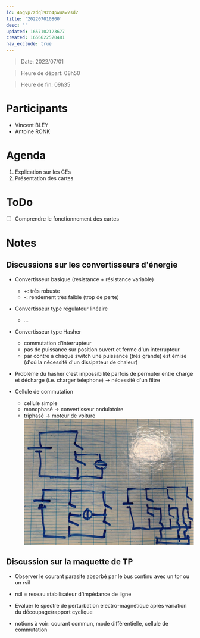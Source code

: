 ```yaml
---
id: 46gvp7zdql9zo4pw4aw7sd2
title: '202207010800'
desc: ''
updated: 1657102123677
created: 1656622570481
nav_exclude: true
---
```


> Date: 2022/07/01

> Heure de départ: 08h50

> Heure de fin: 09h35

# Participants

- Vincent BLEY
- Antoine RONK

# Agenda

1. Explication sur les CEs
2. Présentation des cartes

# ToDo

- [ ] Comprendre le fonctionnement des cartes

# Notes

## Discussions sur les convertisseurs d'énergie

- Convertisseur basique (resistance + résistance variable)
    - +: très robuste
    - -: rendement très faible (trop de perte)

- Convertisseur type régulateur linéaire
    - ...

- Convertisseur type Hasher
    - commutation d'interrupteur
    - pas de puissance sur position ouvert et ferme d'un interrupteur
    - par contre a chaque switch une puissance (très grande) est émise (d'où la nécessité d'un dissipateur de chaleur)

- Problème du hasher c'est impossibilité parfois de permuter entre charge et décharge (i.e. charger telephone) -> nécessité d'un filtre 

- Cellule de commutation
    - cellule simple
    - monophasé -> convertisseur ondulatoire
    - triphasé -> moteur de voiture
![](/assets/images/whiteboard.20220701.CelluleCommutation.png)

## Discussion sur la maquette de TP

- Observer le courant parasite absorbé par le bus continu avec un tor ou un rsil

- rsil = reseau stabilisateur d'impédance de ligne

- Evaluer le spectre de perturbation electro-magnétique après variation du découpage/rapport cyclique

- notions à voir: courant commun, mode différentielle, cellule de commutation